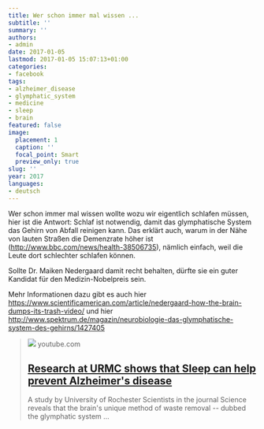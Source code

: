 ```yaml
---
title: Wer schon immer mal wissen ...
subtitle: ''
summary: ''
authors:
- admin
date: 2017-01-05
lastmod: 2017-01-05 15:07:13+01:00
categories:
- facebook
tags:
- alzheimer_disease
- glymphatic_system
- medicine
- sleep
- brain
featured: false
image:
  placement: 1
  caption: ''
  focal_point: Smart
  preview_only: true
slug: ''
year: 2017
languages:
- deutsch
---
```


Wer schon immer mal wissen wollte wozu wir eigentlich schlafen müssen, hier ist die Antwort: Schlaf ist notwendig, damit das glymphatische System das Gehirn von Abfall reinigen kann. Das erklärt auch, warum in der Nähe von lauten Straßen die Demenzrate höher ist (http://www.bbc.com/news/health-38506735), nämlich einfach, weil die Leute dort schlechter schlafen können. 

Sollte Dr. Maiken Nedergaard damit recht behalten, dürfte sie ein guter Kandidat für den Medizin-Nobelpreis sein. 

Mehr Informationen dazu gibt es auch hier https://www.scientificamerican.com/article/nedergaard-how-the-brain-dumps-its-trash-video/ 
und hier
http://www.spektrum.de/magazin/neurobiologie-das-glymphatische-system-des-gehirns/1427405
> [![](https://i.ytimg.com/vi/96aZtk4hVJM/maxresdefault.jpg)](https://www.youtube.com/watch?v=96aZtk4hVJM)
> youtube.com
> ## [Research at URMC shows that Sleep can help prevent Alzheimer's disease](https://www.youtube.com/watch?v=96aZtk4hVJM)
>
>A study by University of Rochester Scientists in the journal Science reveals that the brain's unique method of waste removal -- dubbed the glymphatic system ...